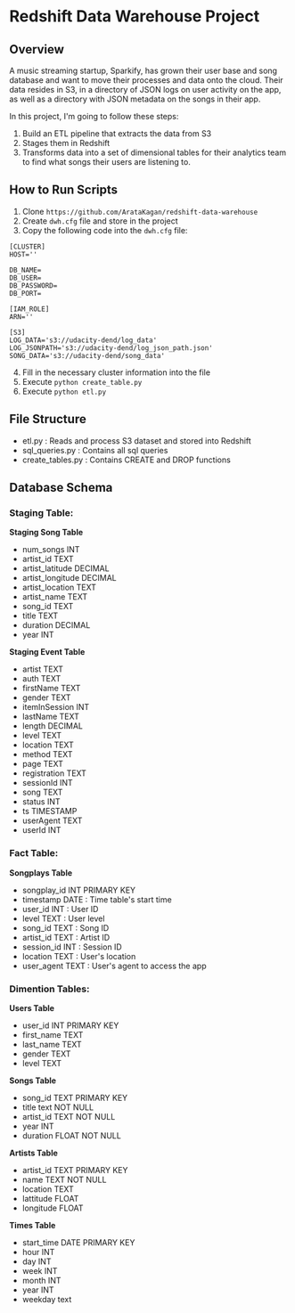 # Redshift Data Warehouse Project

## Overview

A music streaming startup, Sparkify, has grown their user base and song database and want to move their processes and data onto the cloud. 
Their data resides in S3, in a directory of JSON logs on user activity on the app, as well as a directory with JSON metadata on the songs in their app.

In this project, I'm going to follow these steps:
1. Build an ETL pipeline that extracts the data from S3 
2. Stages them in Redshift
3. Transforms data into a set of dimensional tables for their analytics team to find what songs their users are listening to.

## How to Run Scripts

1. Clone `https://github.com/ArataKagan/redshift-data-warehouse`
2. Create `dwh.cfg` file and store in the project
3. Copy the following code into the `dwh.cfg` file:
```
[CLUSTER]
HOST=''

DB_NAME=
DB_USER=
DB_PASSWORD=
DB_PORT=

[IAM_ROLE]
ARN=''

[S3]
LOG_DATA='s3://udacity-dend/log_data'
LOG_JSONPATH='s3://udacity-dend/log_json_path.json'
SONG_DATA='s3://udacity-dend/song_data'
```
4. Fill in the necessary cluster information into the file
5. Execute `python create_table.py`
6. Execute `python etl.py`

## File Structure 
- etl.py : Reads and process S3 dataset and stored into Redshift 
- sql_queries.py : Contains all sql queries
- create_tables.py : Contains CREATE and DROP functions 

## Database Schema

### Staging Table:
**Staging Song Table**
 * num_songs INT
 * artist_id TEXT
 * artist_latitude DECIMAL
 * artist_longitude DECIMAL
 * artist_location TEXT
 * artist_name TEXT
 * song_id TEXT
 * title TEXT
 * duration DECIMAL
 * year INT
 
**Staging Event Table**
 * artist	TEXT	
 * auth	TEXT	
 * firstName	TEXT	
 * gender	TEXT		
 * itemInSession INT	
 * lastName	TEXT	
 * length	DECIMAL	
 * level	TEXT	
 * location	TEXT	
 * method	TEXT	
 * page	TEXT	
 * registration	TEXT	
 * sessionId	INT	
 * song	TEXT		
 * status	INT	
 * ts	TIMESTAMP	
 * userAgent	TEXT	
 * userId	INT

### Fact Table: 
**Songplays Table**
 * songplay_id INT PRIMARY KEY 
 * timestamp DATE : Time table's start time 
 * user_id INT : User ID 
 * level TEXT : User level 
 * song_id TEXT : Song ID 
 * artist_id TEXT : Artist ID 
 * session_id INT : Session ID 
 * location TEXT : User's location  
 * user_agent TEXT : User's agent to access the app 


### Dimention Tables: 
**Users Table**
 * user_id INT PRIMARY KEY
 * first_name TEXT 
 * last_name TEXT
 * gender TEXT
 * level TEXT 

**Songs Table**
 * song_id TEXT PRIMARY KEY 
 * title text NOT NULL
 * artist_id TEXT NOT NULL 
 * year INT
 * duration FLOAT NOT NULL

**Artists Table**
 * artist_id TEXT PRIMARY KEY
 * name TEXT NOT NULL
 * location TEXT
 * lattitude FLOAT
 * longitude FLOAT

**Times Table** 
 * start_time DATE PRIMARY KEY
 * hour INT 
 * day INT 
 * week INT 
 * month INT
 * year INT 
 * weekday text


